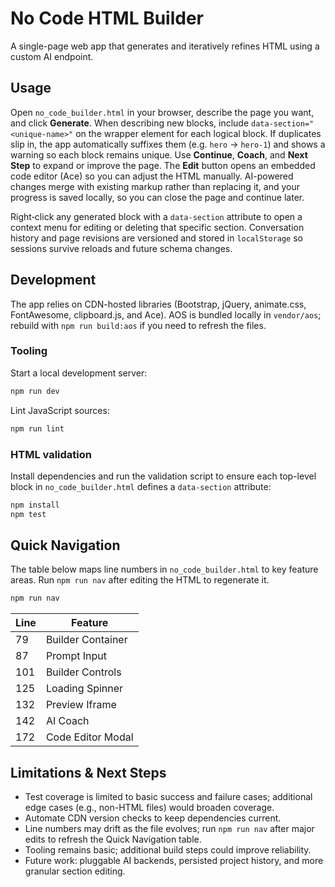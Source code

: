 # No Code HTML Builder

A single-page web app that generates and iteratively refines HTML using a custom AI endpoint.

## Usage

Open `no_code_builder.html` in your browser, describe the page you want, and click **Generate**. When describing new blocks, include `data-section="<unique-name>"` on the wrapper element for each logical block. If duplicates slip in, the app automatically suffixes them (e.g. `hero` → `hero-1`) and shows a warning so each block remains unique. Use **Continue**, **Coach**, and **Next Step** to expand or improve the page. The **Edit** button opens an embedded code editor (Ace) so you can adjust the HTML manually. AI-powered changes merge with existing markup rather than replacing it, and your progress is saved locally, so you can close the page and continue later.

Right‑click any generated block with a `data-section` attribute to open a context menu for editing or deleting that specific section. Conversation history and page revisions are versioned and stored in `localStorage` so sessions survive reloads and future schema changes.


## Development

The app relies on CDN-hosted libraries (Bootstrap, jQuery, animate.css, FontAwesome, clipboard.js, and Ace). AOS is bundled locally in `vendor/aos`; rebuild with `npm run build:aos` if you need to refresh the files.

### Tooling

Start a local development server:

```sh
npm run dev
```

Lint JavaScript sources:

```sh
npm run lint
```

### HTML validation

Install dependencies and run the validation script to ensure each top-level block in `no_code_builder.html` defines a `data-section` attribute:

```sh
npm install
npm test
```

## Quick Navigation

The table below maps line numbers in `no_code_builder.html` to key feature areas. Run `npm run nav` after editing the HTML to regenerate it.

```sh
npm run nav
```

| Line | Feature |
| ---- | ------- |
| 79 | Builder Container |
| 87 | Prompt Input |
| 101 | Builder Controls |
| 125 | Loading Spinner |
| 132 | Preview Iframe |
| 142 | AI Coach |
| 172 | Code Editor Modal |

## Limitations & Next Steps

- Test coverage is limited to basic success and failure cases; additional edge cases (e.g., non-HTML files) would broaden coverage.
- Automate CDN version checks to keep dependencies current.
- Line numbers may drift as the file evolves; run `npm run nav` after major edits to refresh the Quick Navigation table.
- Tooling remains basic; additional build steps could improve reliability.
- Future work: pluggable AI backends, persisted project history, and more granular section editing.

